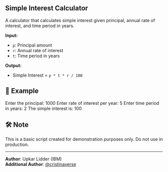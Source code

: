 ## Simple Interest Calculator

A calculator that calculates simple interest given principal, annual rate of interest, and time period in years.

**Input:**
- `p`: Principal amount  
- `r`: Annual rate of interest  
- `t`: Time period in years  

**Output:**
- Simple Interest = `p * t * r / 100`
  
## 📝 Example
Enter the principal: 1000
Enter rate of interest per year: 5
Enter time period in years: 2
The simple interest is:
100


## 🛠️ Note
This is a basic script created for demonstration purposes only. Do not use in production.

---

**Author**: Upkar Lidder (IBM)  
**Additional Author**: [@cristinaverse](https://github.com/cristinaverse)
